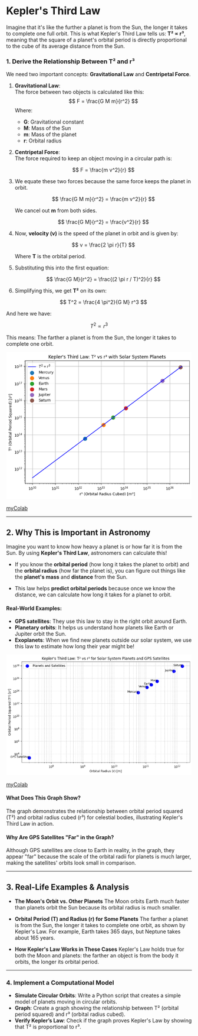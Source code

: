 # **Kepler's Third Law**

Imagine that it's like the further a planet is from the Sun, the longer it takes to complete one full orbit. This is what Kepler's Third Law tells us: **T² ∝ r³**, meaning that the square of a planet's orbital period is directly proportional to the cube of its average distance from the Sun.


### **1. Derive the Relationship Between T² and r³**

We need two important concepts: **Gravitational Law** and **Centripetal Force**.

1. **Gravitational Law**:  
   The force between two objects is calculated like this:
   $$
   F = \frac{G M m}{r^2}
   $$
   Where:
   - **G**: Gravitational constant  
   - **M**: Mass of the Sun  
   - **m**: Mass of the planet  
   - **r**: Orbital radius

2. **Centripetal Force**:  
   The force required to keep an object moving in a circular path is:
   
   $$
   F = \frac{m v^2}{r}
   $$

3. We equate these two forces because the same force keeps the planet in orbit.

   $$
   \frac{G M m}{r^2} = \frac{m v^2}{r}
   $$

   We cancel out **m** from both sides.

   $$
   \frac{G M}{r^2} = \frac{v^2}{r}
   $$

4. Now, **velocity (v)** is the speed of the planet in orbit and is given by:

   $$
   v = \frac{2 \pi r}{T}
   $$

   Where **T** is the orbital period.

5. Substituting this into the first equation:

   $$
   \frac{G M}{r^2} = \frac{(2 \pi r / T)^2}{r}
   $$

6. Simplifying this, we get **T²** on its own:

   $$
   T^2 = \frac{4 \pi^2}{G M} r^3
   $$

And here we have:

$$T^2 \propto r^3$$

This means: The farther a planet is from the Sun, the longer it takes to complete one orbit.

![alt text](image.png)

[myColab](https://colab.research.google.com/drive/1KvD2OoyqhegYm7kTId9-nILshxJGT7e8)

----

## **2. Why This is Important in Astronomy**

Imagine you want to know how heavy a planet is or how far it is from the Sun. By using **Kepler's Third Law**, astronomers can calculate this! 

- If you know the **orbital period** (how long it takes the planet to orbit) and the **orbital radius** (how far the planet is), you can figure out things like the **planet's mass** and **distance** from the Sun.
  
- This law helps **predict orbital periods** because once we know the distance, we can calculate how long it takes for a planet to orbit. 

#### **Real-World Examples**:
- **GPS satellites**: They use this law to stay in the right orbit around Earth.
- **Planetary orbits**: It helps us understand how planets like Earth or Jupiter orbit the Sun.
- **Exoplanets**: When we find new planets outside our solar system, we use this law to estimate how long their year might be!

![alt text](image-1.png)

[myColab](https://colab.research.google.com/drive/10I0zOXoJa_HSjrEC-KCDV_JmEa3Kw-lN)

#### **What Does This Graph Show?**
The graph demonstrates the relationship between orbital period squared (T²) and orbital radius cubed (r³) for celestial bodies, illustrating Kepler's Third Law in action.

#### **Why Are GPS Satellites "Far" in the Graph?**
Although GPS satellites are close to Earth in reality, in the graph, they appear "far" because the scale of the orbital radii for planets is much larger, making the satellites' orbits look small in comparison.

---

## **3. Real-Life Examples & Analysis**

- **The Moon's Orbit vs. Other Planets**
  The Moon orbits Earth much faster than planets orbit the Sun because its orbital radius is much smaller.

- **Orbital Period (T) and Radius (r) for Some Planets**
  The farther a planet is from the Sun, the longer it takes to complete one orbit, as shown by Kepler's Law. For example, Earth takes 365 days, but Neptune takes about 165 years.

- **How Kepler's Law Works in These Cases**
  Kepler's Law holds true for both the Moon and planets: the farther an object is from the body it orbits, the longer its orbital period.



-----

### **4. Implement a Computational Model**

- **Simulate Circular Orbits**: Write a Python script that creates a simple model of planets moving in circular orbits.
- **Graph**: Create a graph showing the relationship between T² (orbital period squared) and r³ (orbital radius cubed).
- **Verify Kepler’s Law**: Check if the graph proves Kepler's Law by showing that T² is proportional to r³.


